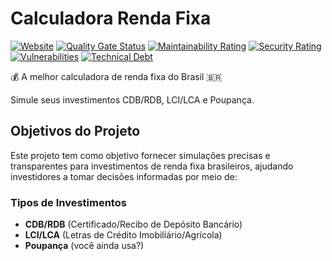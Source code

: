 # Calculadora Renda Fixa
[![Website](https://img.shields.io/website?down_message=offline&label=rendafixa.github.io&up_message=online&url=https%3A%2F%2Frendafixa.github.io)](https://rendafixa.github.io)
[![Quality Gate Status](https://sonarcloud.io/api/project_badges/measure?project=rendafixa_rendafixa.github.io&metric=alert_status)](https://sonarcloud.io/summary/new_code?id=rendafixa_rendafixa.github.io)
[![Maintainability Rating](https://sonarcloud.io/api/project_badges/measure?project=rendafixa_rendafixa.github.io&metric=sqale_rating)](https://sonarcloud.io/summary/new_code?id=rendafixa_rendafixa.github.io)
[![Security Rating](https://sonarcloud.io/api/project_badges/measure?project=rendafixa_rendafixa.github.io&metric=security_rating)](https://sonarcloud.io/summary/new_code?id=rendafixa_rendafixa.github.io)
[![Vulnerabilities](https://sonarcloud.io/api/project_badges/measure?project=rendafixa_rendafixa.github.io&metric=vulnerabilities)](https://sonarcloud.io/summary/new_code?id=rendafixa_rendafixa.github.io)
[![Technical Debt](https://sonarcloud.io/api/project_badges/measure?project=rendafixa_rendafixa.github.io&metric=sqale_index)](https://sonarcloud.io/summary/new_code?id=rendafixa_rendafixa.github.io)

💰 A melhor calculadora de renda fixa do Brasil 🇧🇷

Simule seus investimentos CDB/RDB, LCI/LCA e Poupança.

## Objetivos do Projeto
Este projeto tem como objetivo fornecer simulações precisas e transparentes para investimentos de renda fixa brasileiros,
ajudando investidores a tomar decisões informadas por meio de:

### Tipos de Investimentos
- **CDB/RDB** (Certificado/Recibo de Depósito Bancário)
- **LCI/LCA** (Letras de Crédito Imobiliário/Agrícola)
- **Poupança** (você ainda usa?)
